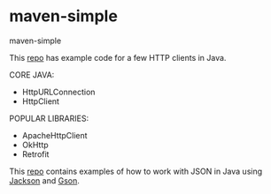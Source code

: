 # maven-simple
maven-simple

This [repo](https://github.com/AndriKalashnykov/maven-simple/tree/main/src/main/java/http.client) has example code for a few HTTP clients in Java.

CORE JAVA:
* HttpURLConnection
* HttpClient

POPULAR LIBRARIES:
* ApacheHttpClient
* OkHttp
* Retrofit

This [repo](https://github.com/AndriKalashnykov/maven-simple/tree/main/src/main/java/jsonparse) contains examples 
of how to work with JSON in Java using [Jackson](https://github.com/FasterXML/jackson) and [Gson](https://github.com/google/gson).